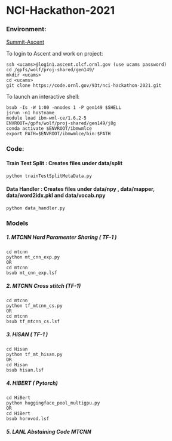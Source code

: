 # NCI-Hackathon-2021

### Environment: 
 [Summit-Ascent](https://docs.olcf.ornl.gov/systems/summit_user_guide.html#training-system-ascent)  

To login to Ascent and work on project:
```
ssh <ucams>@login1.ascent.olcf.ornl.gov (use ucams password)
cd /gpfs/wolf/proj-shared/gen149/
mkdir <ucams>
cd <ucams>
git clone https://code.ornl.gov/93t/nci-hackathon-2021.git
```

To launch an interactive shell:
```
bsub -Is -W 1:00 -nnodes 1 -P gen149 $SHELL
jsrun -n1 hostname
module load ibm-wml-ce/1.6.2-5
ENVROOT=/gpfs/wolf/proj-shared/gen149/j8g
conda activate $ENVROOT/ibmwmlce
export PATH=$ENVROOT/ibmwmlce/bin:$PATH
```

### Code: 

#### Train Test Split : Creates files under data/split
    python trainTestSplitMetaData.py
	
#### Data Handler : Creates files under data/npy , data/mapper, data/word2idx.pkl and data/vocab.npy
    python data_handler.py

### Models          
##### 1. MTCNN Hard Paramenter Sharing ( TF-1 ) 
    cd mtcnn
    python mt_cnn_exp.py 
    OR
    cd mtcnn
    bsub mt_cnn_exp.lsf
##### 2. MTCNN Cross stitch (TF-1)
    cd mtcnn
    python tf_mtcnn_cs.py
    OR
    cd mtcnn
    bsub tf_mtcnn_cs.lsf
##### 3. HiSAN ( TF-1 )
    cd Hisan
    python tf_mt_hisan.py
    OR
    cd Hisan
    bsub hisan.lsf
##### 4. HiBERT ( Pytorch)
    cd HiBert 
    python huggingface_pool_multigpu.py
    OR
    cd HiBert
    bsub horovod.lsf
##### 5. LANL Abstaining Code MTCNN

